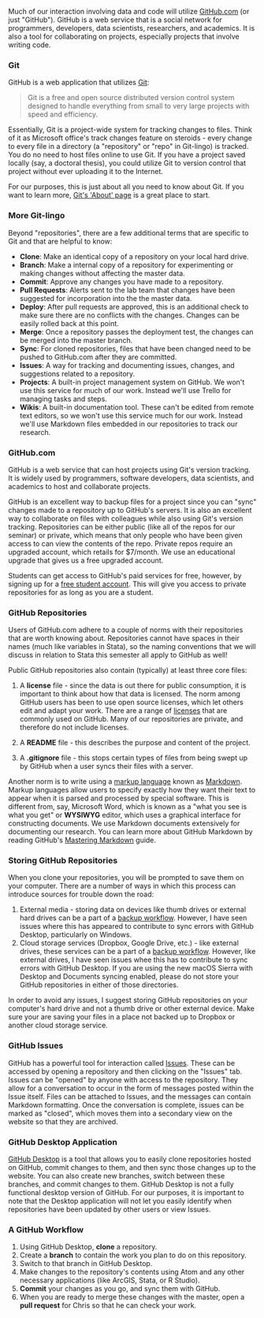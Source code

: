 Much of our interaction involving data and code will utilize [GitHub.com](https://github.com) (or just "GitHub"). GitHub is a web service that is a social network for programmers, developers, data scientists, researchers, and academics. It is also a tool for collaborating on projects, especially projects that involve writing code.

### Git
GitHub is a web application that utilizes [Git](https://git-scm.com):

> Git is a free and open source distributed version control system designed to handle everything from small to very large projects with speed and efficiency.

Essentially, Git is a project-wide system for tracking changes to files. Think of it as Microsoft office's track changes feature on steroids - every change to every file in a directory (a "repository" or "repo" in Git-lingo) is tracked. You do no need to host files online to use Git. If you have a project saved locally (say, a doctoral thesis), you could utilize Git to version control that project without ever uploading it to the Internet.

For our purposes, this is just about all you need to know about Git. If you want to learn more, [Git's 'About' page](https://git-scm.com/about) is a great place to start.

### More Git-lingo
Beyond "repositories", there are a few additional terms that are specific to Git and that are helpful to know:

  * **Clone**: Make an identical copy of a repository on your local hard drive.
  * **Branch**: Make a internal copy of a repository for experimenting or making changes without affecting the master data.
  * **Commit**: Approve any changes you have made to a repository.
  * **Pull Requests**: Alerts sent to the lab team that changes have been suggested for incorporation into the the master data.
  * **Deploy**: After pull requests are approved, this is an additional check to make sure there are no conflicts with the changes. Changes can be easily rolled back at this point.
  * **Merge**: Once a repository passes the deployment test, the changes can be merged into the master branch.
  * **Sync**: For cloned repositories, files that have been changed need to be pushed to GitHub.com after they are committed.
  * **Issues**: A way for tracking and documenting issues, changes, and suggestions related to a repository.
  * **Projects**: A built-in project management system on GitHub. We won't use this service for much of our work. Instead we'll use Trello for managing tasks and steps.
  * **Wikis**: A built-in documentation tool. These can't be edited from remote text editors, so we won't use this service much for our work. Instead we'll use Markdown files embedded in our repositories to track our research.

### GitHub.com
GitHub is a web service that can host projects using Git's version tracking. It is widely used by programmers, software developers, data scientists, and academics to host and collaborate projects.

GitHub is an excellent way to backup files for a project since you can "sync" changes made to a repository up to GitHub's servers. It is also an excellent way to collaborate on files with colleagues while also using Git's version tracking. Repositories can be either public (like all of the repos for our seminar) or private, which means that only people who have been given access to can view the contents of the repo. Private repos require an upgraded account, which retails for $7/month. We use an educational upgrade that gives us a free upgraded account.

Students can get access to GitHub's paid services for free, however, by signing up for a [free student account](https://education.github.com). This will give you access to private repositories for as long as you are a student.

### GitHub Repositories
Users of GitHub.com adhere to a couple of norms with their repositories that are worth knowing about. Repositories cannot have spaces in their names (much like variables in Stata), so the naming conventions that we will discuss in relation to Stata this semester all apply to GitHub as well!

Public GitHub repositories also contain (typically) at least three core files:

  1. A **license** file - since the data is out there for public consumption, it is important to think about how that data is licensed. The norm among GitHub users has been to use open source licenses, which let others edit and adapt your work. There are a range of [licenses](http://choosealicense.com) that are commonly used on GitHub. Many of our repositories are private, and therefore do not include licenses.

  2. A **README** file - this describes the purpose and content of the project.

  3. A **.gitignore** file - this stops certain types of files from being swept up by GitHub when a user syncs their files with a server.

Another norm is to write using a [markup language](https://en.wikipedia.org/wiki/Markup_language) known as [Markdown](https://daringfireball.net/projects/markdown/). Markup languages allow users to specify exactly how they want their text to appear when it is parsed and processed by special software. This is different from, say, Microsoft Word, which is known as a "what you see is what you get" or **WYSIWYG** editor, which uses a graphical interface for constructing documents. We use Markdown documents extensively for documenting our research. You can learn more about GitHub Markdown by reading GitHub's [Mastering Markdown](https://guides.github.com/features/mastering-markdown/) guide.

### Storing GitHub Repositories
When you clone your repositories, you will be prompted to save them on your computer. There are a number of ways in which this process can introduce sources for trouble down the road:

  1. External media - storing data on devices like thumb drives or external hard drives can be a part of a [backup workflow](protecting-your-work.html). However, I have seen issues where this has appeared to contribute to sync errors with GitHub Desktop, particularly on Windows.
  2. Cloud storage services (Dropbox, Google Drive, etc.)  - like external drives, these services can be a part of a [backup workflow](protecting-your-work.html). However, like external drives, I have seen issues whee this has to contribute to sync errors with GitHub Desktop. If you are using the new macOS Sierra with Desktop and Documents syncing enabled, please do not store your GitHub repositories in either of those directories.

In order to avoid any issues, I suggest storing GitHub repositories on your computer's hard drive and not a thumb drive or other external device. Make sure your are saving your files in a place not backed up to Dropbox or another cloud storage service.

### GitHub Issues
GitHub has a powerful tool for interaction called [Issues](https://help.github.com/articles/about-issues/). These can be accessed by opening a repository and then clicking on the "Issues" tab. Issues can be "opened" by anyone with access to the repository. They allow for a conversation to occur in the form of messages posted within the Issue itself. Files can be attached to Issues, and the messages can contain Markdown formatting. Once the conversation is complete, issues can be marked as "closed", which moves them into a secondary view on the website so that they are archived.

### GitHub Desktop Application
[GitHub Desktop](https://desktop.github.com) is a tool that allows you to easily clone repositories hosted on GitHub, commit changes to them, and then sync those changes up to the website. You can also create new branches, switch between these branches, and commit changes to them. GitHub Desktop is not a fully functional desktop version of GitHub. For our purposes, it is important to note that the Desktop application will not let you easily identify when repositories have been updated by other users or view Issues.

### A GitHub Workflow
  1. Using GitHub Desktop, **clone** a repository.
  2. Create a **branch** to contain the work you plan to do on this repository.
  3. Switch to that branch in GitHub Desktop.
  4. Make changes to the repository's contents using Atom and any other necessary applications (like ArcGIS, Stata, or R Studio).
  5. **Commit** your changes as you go, and sync them with GitHub.
  6. When you are ready to merge these changes with the master, open a **pull request** for Chris so that he can check your work.
